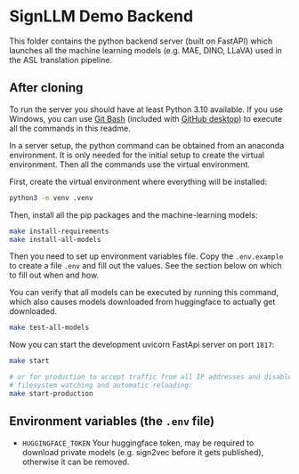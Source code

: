 # SignLLM Demo Backend

This folder contains the python backend server (built on FastAPI) which launches all the machine learning models (e.g. MAE, DINO, LLaVA) used in the ASL translation pipeline.


## After cloning

To run the server you should have at least Python 3.10 available. If you use Windows, you can use [Git Bash](https://gitforwindows.org) (included with [GitHub desktop](https://github.com/apps/desktop)) to execute all the commands in this readme.

In a server setup, the python command can be obtained from an anaconda environment. It is only needed for the initial setup to create the virtual environment. Then all the commands use the virtual environment.

First, create the virtual environment where everything will be installed:

```bash
python3 -m venv .venv
```

Then, install all the pip packages and the machine-learning models:

```bash
make install-requirements
make install-all-models
```

Then you need to set up environment variables file. Copy the `.env.example` to create a file `.env` and fill out the values. See the section below on which to fill out when and how.

You can verify that all models can be executed by running this command, which also causes models downloaded from huggingface to actually get downloaded.

```bash
make test-all-models
```

Now you can start the development uvicorn FastApi server on port `1817`:

```bash
make start

# or for production to accept traffic from all IP addresses and disable
# filesystem watching and automatic reloading:
make start-production
```


## Environment variables (the `.env` file)

- `HUGGINGFACE_TOKEN` Your huggingface token, may be required to download private models (e.g. sign2vec before it gets published), otherwise it can be removed.
